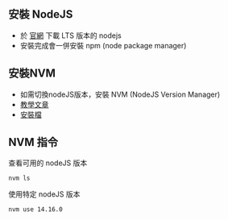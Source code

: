 ## 安裝 NodeJS
- 於 [官網](https://nodejs.org/en/) 下載 LTS 版本的 nodejs
- 安裝完成會一併安裝 npm (node package manager)

## 安裝NVM
- 如需切換nodeJS版本，安裝 NVM (NodeJS Version Manager)
- [教學文章](https://hsiangfeng.github.io/nodejs/20200107/3738078915/)
- [安裝檔](https://github.com/coreybutler/nvm-windows/releases/tag/1.1.7)

## NVM 指令

查看可用的 nodeJS 版本

```
nvm ls
```

使用特定 nodeJS 版本

```
nvm use 14.16.0
```